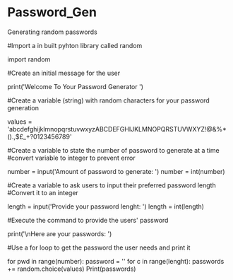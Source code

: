 # Password_Gen
Generating random passwords

#Import a in built pyhton library called random

  import random

#Create an initial message for the user

  print('Welcome To Your Password Generator ')

#Create a variable (string) with random characters for your password generation

  values = 'abcdefghijklmnopqrstuvwxyzABCDEFGHIJKLMNOPQRSTUVWXYZ!@&%*().,$£_+?0123456789'

#Create a variable to state the number of password to generate at a time
#convert variable to integer to prevent error

  number = input('Amount of password to generate: ')
  number = int(number)

#Create a variable to ask users to input their preferred password length
#Convert it to an integer

  length = input('Provide your password lenght: ')
  length = int(length)

#Execute the command to provide the users' password

  print('\nHere are your passwords: ')

#Use a for loop to get the password the user needs and print it

  for pwd in range(number):
      password = ''
      for c in range(lenght):
          passwords += random.choice(values)
  Print(passwords)
